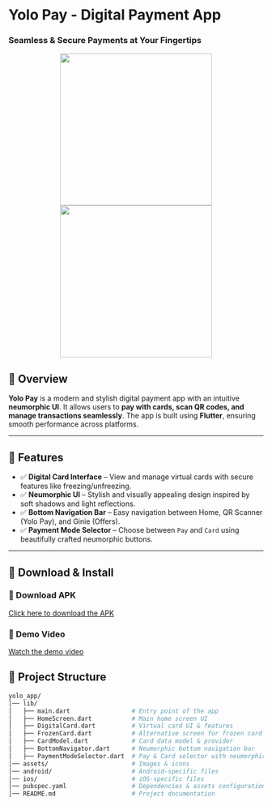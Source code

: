 # **Yolo Pay - Digital Payment App**  
### **Seamless & Secure Payments at Your Fingertips**  

<p align="center">  
  <img src="https://github.com/user-attachments/assets/32aa5de5-0ada-40fa-968b-71a390b3f998" width="300" />
  <img src="https://github.com/user-attachments/assets/6f8968e6-9704-442e-b57a-ac40cf60d06a" width="300" />
</p>

## **📌 Overview**  
**Yolo Pay** is a modern and stylish digital payment app with an intuitive **neumorphic UI**. It allows users to **pay with cards, scan QR codes, and manage transactions seamlessly**. The app is built using **Flutter**, ensuring smooth performance across platforms.  

---

## **🚀 Features**  
- ✅ **Digital Card Interface** – View and manage virtual cards with secure features like freezing/unfreezing.  
- ✅ **Neumorphic UI** – Stylish and visually appealing design inspired by soft shadows and light reflections.  
- ✅ **Bottom Navigation Bar** – Easy navigation between Home, QR Scanner (Yolo Pay), and Ginie (Offers).  
- ✅ **Payment Mode Selector** – Choose between `Pay` and `Card` using beautifully crafted neumorphic buttons.  

---

## 📲 Download & Install  

### 🔗 Download APK  
[Click here to download the APK](https://drive.google.com/file/d/1omMfLLCX9ZeDC9E-UHABlwdxM12L9Mz_/view?usp=sharing)  

### 🎥 Demo Video  
[Watch the demo video](https://drive.google.com/file/d/1m-ItHqB-daiWAPaxfsW3KOv3kx_99mJk/view?usp=sharing)  



## **📂 Project Structure**  

```bash
yolo_app/
│── lib/
│   ├── main.dart                 # Entry point of the app
│   ├── HomeScreen.dart           # Main home screen UI
│   ├── DigitalCard.dart          # Virtual card UI & features
│   ├── FrozenCard.dart           # Alternative screen for frozen card state
│   ├── CardModel.dart            # Card data model & provider
│   ├── BottomNavigator.dart      # Neumorphic bottom navigation bar
│   ├── PaymentModeSelector.dart  # Pay & Card selector with neumorphic buttons
│── assets/                       # Images & icons
│── android/                      # Android-specific files
│── ios/                          # iOS-specific files
│── pubspec.yaml                  # Dependencies & assets configuration
│── README.md                     # Project documentation
